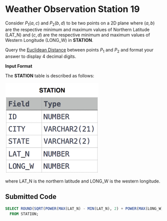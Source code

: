 # Weather Observation Station 19

Consider $P_1(a,c)$ and $P_2(b,d)$ to be two points on a 2D plane where $(a,b)$ are the respective minimum and maximum values of Northern Latitude (LAT_N) and $(c,d)$ are the respective minimum and maximum values of Western Longitude (LONG_W) in **STATION**.

Query the [Euclidean Distance](https://en.wikipedia.org/wiki/Euclidean_distance) between points $P_1$ and $P_2$ and format your answer to display $4$ decimal digits.

**Input Format**

The **STATION** table is described as follows:

![](../src/1449345840-5f0a551030-Station.jpg)

where LAT_N is the northern latitude and LONG_W is the western longitude.

## Submitted Code

```sql
SELECT ROUND(SQRT(POWER(MAX(LAT_N) - MIN(LAT_N), 2) + POWER(MAX(LONG_W) - MIN(LONG_W), 2)), 4)
  FROM STATION;
```
